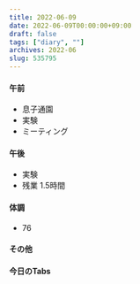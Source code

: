 ```yaml
---
title: 2022-06-09
date: 2022-06-09T00:00:00+09:00
draft: false
tags: ["diary", ""]
archives: 2022-06
slug: 535795
---
```

#### 午前
- 息子通園
- 実験
- ミーティング
#### 午後
- 実験
- 残業 1.5時間
#### 体調
- 76
#### その他
#### 今日のTabs